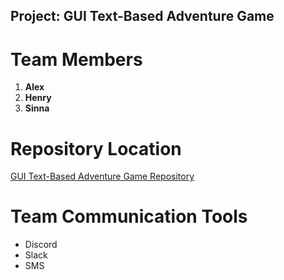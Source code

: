 ## Project: GUI Text-Based Adventure Game

# Team Members
<ol>
  <li><b>Alex</b></li>
  <li><b>Henry</b></li>
  <li><b>Sinna</b></li> 
</ol>

# Repository Location
[GUI Text-Based Adventure Game Repository](https://github.com/suy703/GUI-Text-Based-Adventure-Game "GUI Text-Based Adventure Game Repository")

# Team Communication Tools
<ul>
  <li>Discord</li>
  <li>Slack</li>
  <li>SMS</li>
</ul>


